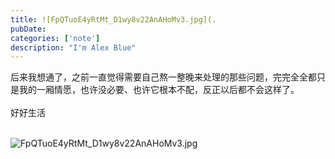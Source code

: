 ```yaml
---
title: ![FpQTuoE4yRtMt_D1wy8v22AnAHoMv3.jpg](.
pubDate: 
categories: ['note']
description: "I'm Alex Blue"
---
```


后来我想通了，之前一直觉得需要自己熬一整晚来处理的那些问题，完完全全都只是我的一厢情愿，也许没必要、也许它根本不配，反正以后都不会这样了。<br><br>好好生活<br><br>

![FpQTuoE4yRtMt_D1wy8v22AnAHoMv3.jpg](./attachments/bafkreieiemxxr46u4ql4dvwc5qqkf4yavkeruiqi3ickx7hrtutlan3uae)